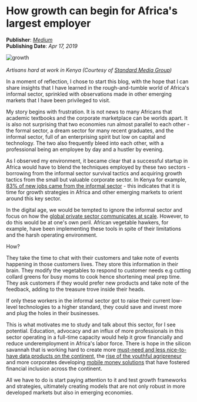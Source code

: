 # How growth can begin for Africa's largest employer

**Publisher**: [*Medium*](https://medium.com/@ceethinwa/how-growth-begins-d259b2c83c1a) <br>
**Publishing Date**: *Apr 17, 2019*

![growth](../images/growth.jpeg) <br>       
*Artisans hard at work in Kenya (Courtesy of [Standard Media Group](https://www.standardmedia.co.ke/images/tuesday/mlixqxsbelatc5bc5938ab7dbe.jpg))*

In a moment of reflection, I chose to start this blog, with the hope that I can share insights that I have learned in the rough-and-tumble world of Africa's
informal sector, sprinkled with observations made in other emerging markets that I have been privileged to visit.

My story begins with frustration. It is not news to many Africans that academic textbooks and the corporate marketplace can be worlds apart. It is also not
surprising that two economies run almost parallel to each other - the formal sector, a dream sector for many recent graduates, and the informal sector,
full of an enterprising spirit but low on capital and technology. The two also frequently bleed into each other, with a professional being an employee by day
and a hustler by evening.

As I observed my environment, it became clear that a successful startup in Africa would have to blend the techniques employed by these two sectors - borrowing from
the informal sector survival tactics and acquiring growth tactics from the small but valuable corporate sector. In Kenya for example, [83% of new jobs came from the
informal sector](https://www.knbs.or.ke/download/economic-survey-2018/) - this indicates that it is time for growth strategies in Africa and other emerging markets
to orient around this key sector.

In the digital age, we would be tempted to ignore the informal sector and focus on how the [global private sector communicates at
scale](https://www.mckinsey.com/business-functions/marketing-and-sales/our-insights/the-heartbeat-of-modern-marketing). However, to do this would be at one's own
peril. African vegetable hawkers, for example, have been implementing these tools in spite of their limitations and the harsh operating environment.

How?

They take the time to chat with their customers and take note of events happening in those customers lives. They store this information in their brain.
They modify the vegetables to respond to customer needs e.g cutting collard greens for busy moms to cook hence shortening meal prep time. They ask customers
if they would prefer new products and take note of the feedback, adding to the treasure trove inside their heads.

If only these workers in the informal sector got to raise their current low-level technologies to a higher standard, they could save and invest more and plug the
holes in their businesses.

This is what motivates me to study and talk about this sector, for I see potential. Education, advocacy and an influx of more professionals in this sector
operating in a full-time capacity would help it grow financially and reduce underemployment in Africa's labor force. There is hope in the silicon savannah
that is working hard to create more [must-need and less nice-to-have data products on the
continent](https://nairobigarage.com/datahack4fi-is-back/), the [rise of the youthful agripreneur](https://www.afdb.org/en/african-youth-agripreneurs-forum)
and more corporates developing [mobile money solutions](https://www.forbes.com/sites/tobyshapshak/2018/11/27/how-mobile-money-continues-to-boom-in-africa/)
that have fostered financial inclusion across the continent.

All we have to do is start paying attention to it and test growth frameworks and strategies, ultimately creating models that are not only robust in more
developed markets but also in emerging economies.
